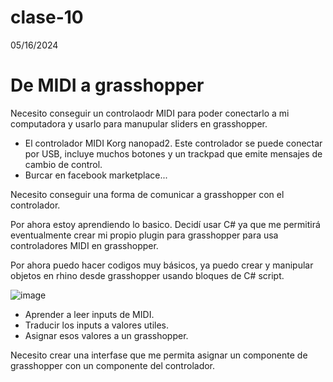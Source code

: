 # clase-10
05/16/2024

# De MIDI a grasshopper
Necesito conseguir un controlaodr MIDI para poder conectarlo a mi computadora y usarlo para manupular sliders en grasshopper.

- El controlador MIDI Korg nanopad2. Este controlador se puede conectar por USB, incluye muchos botones y un trackpad que emite mensajes de cambio de control.
- Burcar en facebook marketplace...

Necesito conseguir una forma de comunicar a grasshopper con el controlador.

Por ahora estoy aprendiendo lo basico. Decidí usar C# ya que me permitirá eventualmente crear mi propio plugin para grasshopper para usa controladores MIDI en grasshopper.

Por ahora puedo hacer codigos muy básicos, ya puedo crear y manipular objetos en rhino desde grasshopper usando bloques de C# script.

![image](https://github.com/MarcialLeaplaza/dis145/assets/165319963/4d7fff8f-0105-4ae2-b527-f88d22262cdb)


- Aprender a leer inputs de MIDI.
- Traducir los inputs a valores utiles.
- Asignar esos valores a un grasshopper.



Necesito crear una interfase que me permita asignar un componente de grasshopper con un componente del controlador.

